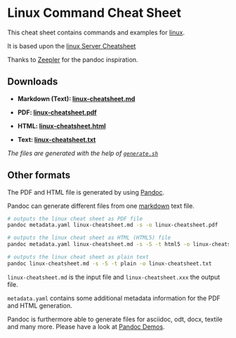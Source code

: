 # Linux Command Cheat Sheet

This cheat sheet contains commands and examples for [linux](https://www.linux.com/).

It is based upon the [linux Server Cheatsheet](https://assets.linux.com/v1/3bd0daaf-linux%20Server%20CLI%20cheat%20sheet%202024%20v6.pdf?)

Thanks to [Zeepler](https://github.com/Jeeppler/qubes-cheatsheet) for the pandoc inspiration.

## Downloads

- **Markdown (Text): [linux-cheatsheet.md](https://github.com/ubuntupunk/linux-cheatsheet/blob/main/linux-cheatsheet.md)**

- **PDF: [linux-cheatsheet.pdf](https://github.com/ubuntupunk/linux-cheatsheet/blob/main/linux-cheatsheet.pdf)**

- **HTML: [linux-cheatsheet.html](https://htmlpreview.github.io/?https://github.com//ubuntupunk/linux-cheatsheet/blob/main/linux-cheatsheet.html)**

- **Text: [linux-cheatsheet.txt](https://github.com//ubuntupunk/linux-cheatsheet/blob/main//linux-cheatsheet.txt)**

*The files are generated with the help of [`generate.sh`](https://github.com/ubuntupunk/linux-cheatsheet/blob/main/generate.sh)*


## Other formats

The PDF and HTML file is generated by using [Pandoc](http://pandoc.org/).

Pandoc can generate different files from one [markdown](http://daringfireball.net/projects/markdown/) text file.


```bash
# outputs the linux cheat sheet as PDF file
pandoc metadata.yaml linux-cheatsheet.md -s -o linux-cheatsheet.pdf

# outputs the linux cheat sheet as HTML (HTML5) file
pandoc metadata.yaml linux-cheatsheet.md -s -S -t html5 -o linux-cheatsheet.html

# outputs the linux cheat sheet as plain text
pandoc linux-cheatsheet.md -s -S -t plain -o linux-cheatsheet.txt
```

`linux-cheatsheet.md` is the input file and `linux-cheatsheet.xxx` the output file.

`metadata.yaml` contains some additional metadata information for the PDF and HTML generation.

Pandoc is furthermore able to generate files for asciidoc, odt, docx, textile and many more. Please have a look at [Pandoc Demos](http://pandoc.org/demos.html).
